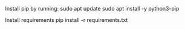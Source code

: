 Install pip by running:
sudo apt update 
sudo apt install -y python3-pip


Install requirements
pip install -r requirements.txt